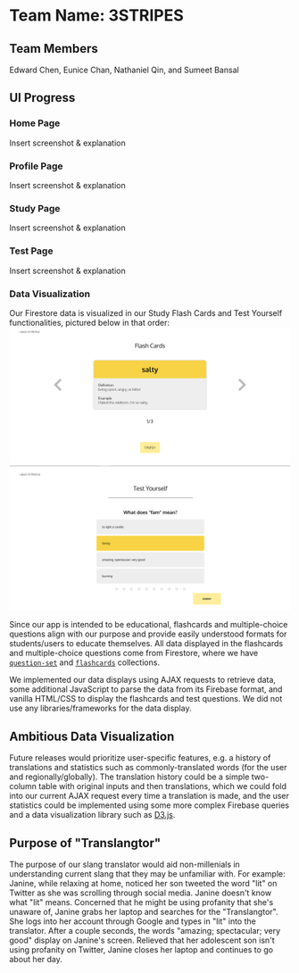 # Team Name: 3STRIPES

## Team Members
Edward Chen, Eunice Chan, Nathaniel Qin, and Sumeet Bansal

## UI Progress
### Home Page
Insert screenshot & explanation

### Profile Page
Insert screenshot & explanation

### Study Page
Insert screenshot & explanation

### Test Page
Insert screenshot & explanation

### Data Visualization
Our Firestore data is visualized in our Study Flash Cards and Test Yourself functionalities, pictured below in that order:
<img src="milestone_images/m5-dataviz-flashcards.png">
<img src="milestone_images/m5-dataviz-multiplechoice.png">

Since our app is intended to be educational, flashcards and multiple-choice questions align with our purpose and provide easily understood formats for students/users to educate themselves. All data displayed in the flashcards and multiple-choice questions come from Firestore, where we have [`question-set`](https://firestore.googleapis.com/v1/projects/cogs121-c88c5/databases/(default)/documents/question_set/) and [`flashcards`](https://firestore.googleapis.com/v1/projects/cogs121-c88c5/databases/(default)/documents/flashcards/) collections.

We implemented our data displays using AJAX requests to retrieve data, some additional JavaScript to parse the data from its Firebase format, and vanilla HTML/CSS to display the flashcards and test questions. We did not use any libraries/frameworks for the data display.

## Ambitious Data Visualization
Future releases would prioritize user-specific features, e.g. a history of translations and statistics such as commonly-translated words (for the user and regionally/globally). The translation history could be a simple two-column table with original inputs and then translations, which we could fold into our current AJAX request every time a translation is made, and the user statistics could be implemented using some more complex Firebase queries and a data visualization library such as [D3.js](https://d3js.org/).

## Purpose of "Translangtor"
The purpose of our slang translator would aid non-millenials in understanding current slang that they may be unfamiliar with. 
For example: Janine, while relaxing at home, noticed her son tweeted the word "lit" on Twitter as she was scrolling through social media. 
Janine doesn't know what "lit" means. Concerned that he might be using profanity that she's unaware of, Janine grabs her laptop 
and searches for the "Translangtor". She logs into her account through Google and types in "lit" into the translator. After a couple seconds, 
the words "amazing; spectacular; very good" display on Janine's screen. Relieved that her adolescent son isn't using profanity on Twitter, 
Janine closes her laptop and continues to go about her day. 

